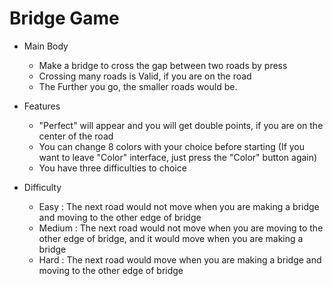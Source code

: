 # Bridge Game

* Main Body
  * Make a bridge to cross the gap between two roads by press
  * Crossing many roads is Valid, if you are on the road
  * The Further you go, the smaller roads would be.

* Features
  * "Perfect" will appear and you will get double points, if you are on the center of the road
  * You can change 8 colors with your choice before starting (If you want to leave "Color" interface, just press the "Color" button again)
  * You have three difficulties to choice

* Difficulty
  * Easy :
    The next road would not move when you are making a bridge and moving to the other edge of bridge
  * Medium :
    The next road would not move when you are moving to the other edge of bridge, and it would move when you are making a bridge
  * Hard :
    The next road would move when you are making a bridge and moving to the other edge of bridge

